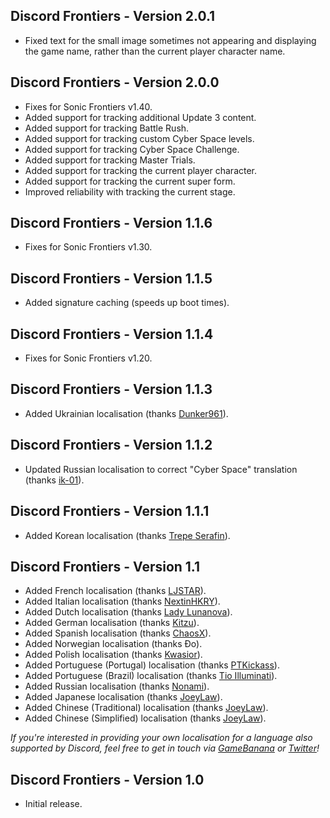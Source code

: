 ## Discord Frontiers - Version 2.0.1
- Fixed text for the small image sometimes not appearing and displaying the game name, rather than the current player character name.

## Discord Frontiers - Version 2.0.0
- Fixes for Sonic Frontiers v1.40.
- Added support for tracking additional Update 3 content.
- Added support for tracking Battle Rush.
- Added support for tracking custom Cyber Space levels.
- Added support for tracking Cyber Space Challenge.
- Added support for tracking Master Trials.
- Added support for tracking the current player character.
- Added support for tracking the current super form.
- Improved reliability with tracking the current stage.

## Discord Frontiers - Version 1.1.6
- Fixes for Sonic Frontiers v1.30.

## Discord Frontiers - Version 1.1.5
- Added signature caching (speeds up boot times).

## Discord Frontiers - Version 1.1.4
- Fixes for Sonic Frontiers v1.20.

## Discord Frontiers - Version 1.1.3
- Added Ukrainian localisation (thanks [Dunker961](https://github.com/Dunker961)).

## Discord Frontiers - Version 1.1.2
- Updated Russian localisation to correct "Cyber Space" translation (thanks [ik-01](https://github.com/ik-01)).

## Discord Frontiers - Version 1.1.1
- Added Korean localisation (thanks [Trepe Serafin](https://gamebanana.com/members/2351910)).

## Discord Frontiers - Version 1.1
- Added French localisation (thanks [LJSTAR](https://twitter.com/LJSTAR_)).
- Added Italian localisation (thanks [NextinHKRY](https://github.com/NextinMono)).
- Added Dutch localisation (thanks [Lady Lunanova](https://twitter.com/LadyLunanova)).
- Added German localisation (thanks [Kitzu](https://twitter.com/AsuKitzu)).
- Added Spanish localisation (thanks [ChaosX](https://twitter.com/ChaosX2006)).
- Added Norwegian localisation (thanks Đo).
- Added Polish localisation (thanks [Kwasior](https://github.com/ThisKwasior)).
- Added Portuguese (Portugal) localisation (thanks [PTKickass](https://github.com/PTKickass)).
- Added Portuguese (Brazil) localisation (thanks [Tio Illuminati](https://twitter.com/ImTioIlluminati)).
- Added Russian localisation (thanks [Nonami](https://gamebanana.com/members/1696613)).
- Added Japanese localisation (thanks [JoeyLaw](https://www.youtube.com/@joeylaw123)).
- Added Chinese (Traditional) localisation (thanks [JoeyLaw](https://www.youtube.com/@joeylaw123)).
- Added Chinese (Simplified) localisation (thanks [JoeyLaw](https://www.youtube.com/@joeylaw123)).

*If you're interested in providing your own localisation for a language also supported by Discord, feel free to get in touch via [GameBanana](https://gamebanana.com/members/1673715) or [Twitter](https://twitter.com/HyperBE32)!*

## Discord Frontiers - Version 1.0
- Initial release.